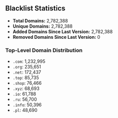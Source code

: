 ## Blacklist Statistics

- **Total Domains:** 2,782,388
- **Unique Domains:** 2,782,388
- **Added Domains Since Last Version:** 2,782,388
- **Removed Domains Since Last Version:** 0

### Top-Level Domain Distribution

-  `.com`: 1,232,995
-  `.org`: 235,651
-  `.net`: 172,437
-  `.top`: 85,735
-  `.shop`: 76,466
-  `.xyz`: 68,693
-  `.io`: 61,788
-  `.ru`: 56,700
-  `.info`: 50,396
-  `.pl`: 48,690
